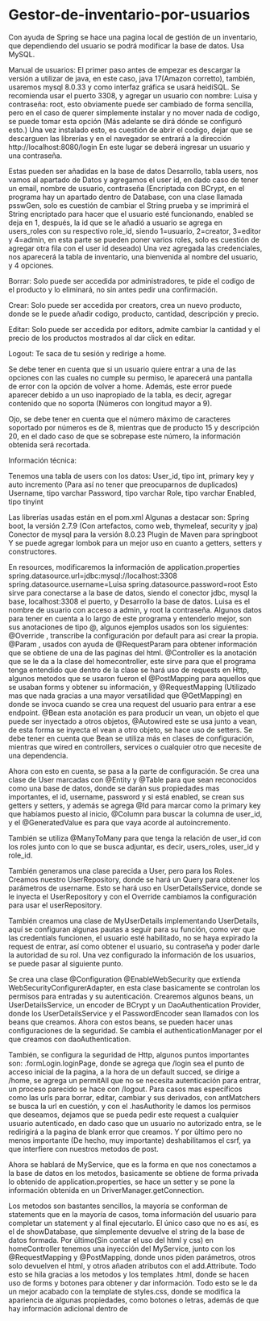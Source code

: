 # Gestor-de-inventario-por-usuarios
Con ayuda de Spring se hace una pagina local de gestión de un inventario, que dependiendo del usuario se podrá modificar la base de datos. Usa MySQL.

Manual de usuarios:
El primer paso antes de empezar es descargar la versión a utilizar de java, en este caso, java 17(Amazon corretto), también, usaremos mysql 8.0.33 y como interfaz gráfica se usará heidiSQL.
Se recomienda usar el puerto 3308, y agregar un usuario con nombre: Luisa y contraseña: root, esto obviamente puede ser cambiado de forma sencilla, pero en el caso de querer simplemente instalar y no mover nada de codigo, se puede tomar esta opción (Más adelante se dirá dónde se configuró esto.)
Una vez instalado esto, es cuestión de abrir el codigo, dejar que se descarguen las librerías y en el navegador se entrará a la dirección http://localhost:8080/login
En este lugar se deberá ingresar un usuario y una contraseña.

Estas pueden ser añadidas en la base de datos Desarrollo, tabla users, nos vamos al apartado de Datos y agregamos el user id, en dado caso de tener un email, nombre de usuario, contraseña (Encriptada con BCrypt, en el programa hay un apartado dentro de Database, con una clase llamada psswGen, solo es cuestión de cambiar el String prueba y se imprimirá el String encriptado para hacer que el usuario esté funcionando, enabled se deja en 1, después, la id que se le añadió a usuario se agrega en users_roles con su respectivo role_id, siendo 1=usuario, 2=creator, 3=editor y 4=admin, en esta parte se pueden poner varios roles, solo es cuestión de agregar otra fila con el user id deseado)
Una vez agregada las credenciales, nos aparecerá la tabla de inventario, una bienvenida al nombre del usuario, y 4 opciones.

Borrar: Solo puede ser accedida por administradores, te pide el codigo de el producto y lo eliminará, no sin antes pedir una confirmación.

Crear: Solo puede ser accedida por creators, crea un nuevo producto, donde se le puede añadir codigo, producto, cantidad, descripción y precio.

Editar: Solo puede ser accedida por editors, admite cambiar la cantidad y el precio de los productos mostrados al dar click en editar.

Logout: Te saca de tu sesión y redirige a home.

Se debe tener en cuenta que si un usuario quiere entrar a una de las opciones con las cuales no cumple su permiso, le aparecerá una pantalla de error con la opción de volver a home.
Además, este error puede aparecer debido a un uso inapropiado de la tabla, es decir, agregar contenido que no soporta (Números con longitud mayor a 9).

Ojo, se debe tener en cuenta que el número máximo de caracteres soportado por números es de 8, mientras que de producto 15 y descripción 20, en el dado caso de que se sobrepase este número, la información obtenida será recortada.

Información técnica:

Tenemos una tabla de users con los datos:
User_id, tipo int, primary key y auto incremento (Para así no tener que preocuparnos de duplicados)
Username, tipo varchar
Password, tipo varchar
Role, tipo varchar
Enabled, tipo tinyint

Las librerías usadas están en el pom.xml
Algunas a destacar son:
Spring boot, la versión 2.7.9
(Con artefactos, como web, thymeleaf, security y jpa)
Conector de mysql para la versión 8.0.23
Plugin de Maven para springboot
Y se puede agregar lombok para un mejor uso en cuanto a getters, setters y constructores.

En resources, modificaremos la información de application.properties
spring.datasource.url=jdbc:mysql://localhost:3308
spring.datasource.username=Luisa
spring.datasource.password=root
Esto sirve para conectarse a la base de datos, siendo el conector jdbc, mysql la base, localhost:3308 el puerto, y Desarrollo la base de datos. Luisa es el nombre de usuario con acceso a admin, y root la contraseña.
Algunos datos para tener en cuenta a lo largo de este programa y entenderlo mejor, son sus anotaciones de tipo @, algunos ejemplos usados son los siguientes:
@Override , transcribe la configuración por default para así crear la propia.
@Param , usados con ayuda de @RequestParam para obtener información que se obtiene de una de las paginas del html.
@Controller es la anotación que se le da a la clase del homecontroller, este sirve para que el programa tenga entendido que dentro de la clase se hará uso de requests en Http, algunos metodos que se usaron fueron el @PostMapping para aquellos que se usaban forms y obtener su información, y @RequestMapping (Utilizado mas que nada gracias a una mayor versatilidad que @GetMapping) en donde se invoca cuando se crea una request del usuario para entrar a ese endpoint.
@Bean esta anotación es para producir un vean, un objeto el que puede ser inyectado a otros objetos,
@Autowired este se usa junto a vean, de esta forma se inyecta el vean a otro objeto, se hace uso de setters.
Se debe tener en cuenta que Bean se utiliza más en clases de configuración, mientras que wired en controllers, services o cualquier otro que necesite de una dependencia.

Ahora con esto en cuenta, se pasa a la parte de configuración.
Se crea una clase de User marcadas con @Entity y @Table para que sean reconocidos como una base de datos, donde se darán sus propiedades mas importantes, el id, username, password y si está enabled, se crean sus getters y setters, y además se agrega @Id para marcar como la primary key que habíamos puesto al inicio, @Column para buscar la columna de user_id, y el @GeneratedValue es para que vaya acorde al autoincremento.

También se utiliza @ManyToMany para que tenga la relación de user_id con los roles junto con lo que se busca adjuntar, es decir, users_roles, user_id y role_id.

También generamos una clase parecida a User, pero para los Roles.
Creamos nuestro UserRepository, donde se hará un Query para obtener los parámetros de username.
Esto se hará uso en UserDetailsService, donde se le inyecta el UserRepository y con el Override cambiamos la configuración para usar el userRepository.

También creamos una clase de MyUserDetails implementando UserDetails, aquí se configuran algunas pautas a seguir para su función, como ver que las credentials funcionen, el usuario esté habilitado, no se haya expirado la request de entrar, así como obtener el usuario, su contraseña y poder darle la autoridad de su rol.
Una vez configurado la información de los usuarios, se puede pasar al siguiente punto.

Se crea una clase @Configuration @EnableWebSecurity que extienda WebSecurityConfigurerAdapter, en esta clase basicamente se controlan los permisos para entradas y su autenticación.
Crearemos algunos beans, un UserDetailsService, un encoder de BCrypt y un DaoAuthentication Provider, donde los UserDetailsService y el PasswordEncoder sean llamados con los beans que creamos.
Ahora con estos beans, se pueden hacer unas configuraciones de la seguridad.
Se cambia el authenticationManager por el que creamos con daoAuthentication.

También, se configura la seguridad de Http, algunos puntos importantes son:
.formLogin.loginPage, donde se agrega que /login sea el punto de acceso inicial de la pagina, a la hora de un default succed, se dirige a /home, se agrega un permitAll que no se necesita autenticación para entrar, un proceso parecido se hace con /logout.
Para casos mas específicos como las urls para borrar, editar, cambiar y sus derivados, con antMatchers se busca la url en cuestión, y con el .hasAuthority le damos los permisos que deseamos, dejamos que se pueda pedir este request a cualquier usuario autenticado, en dado caso que un usuario no autorizado entra, se le redirigirá a la pagina de blank error que creamos.
Y por último pero no menos importante (De hecho, muy importante) deshabilitamos el csrf, ya que interfiere con nuestros metodos de post.

Ahora se hablará de MyService, que es la forma en que nos conectamos a la base de datos en los metodos, basicamente se obtiene de forma privada lo obtenido de application.properties, se hace un setter y se pone la información obtenida en un DriverManager.getConnection.

Los metodos son bastantes sencillos, la mayoría se conforman de statements que en la mayoría de casos, toma información del usuario para completar un statement y al final ejecutarlo.
El único caso que no es así, es el de showDatabase, que simplemente devuelve el string de la base de datos formada.
Por último(Sin contar el uso del html y css) en homeController tenemos una inyección del MyService, junto con los @RequestMapping y @PostMapping, donde unos piden parámetros, otros solo devuelven el html, y otros añaden atributos con el add.Attribute.
Todo esto se hila gracias a los metodos y los templates .html, donde se hacen uso de forms y botones para obtener y dar información.
Todo esto se le da un mejor acabado con la template de styles.css, donde se modifica la apariencia de algunas propiedades, como botones o letras, además de que hay información adicional dentro de <style>’s.
